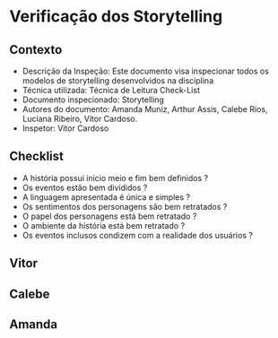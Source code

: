 # Verificação dos Storytelling

## Contexto


- Descrição da Inspeção: Este documento visa inspecionar todos os modelos de storytelling desenvolvidos na disciplina
- Técnica utilizada: Técnica de Leitura Check-List
- Documento inspecionado: Storytelling
- Autores do documento: Amanda Muniz, Arthur Assis, Calebe Rios, Luciana Ribeiro, Vítor Cardoso.
- Inspetor: Vitor Cardoso

## Checklist

- A história possui inicio meio e fim bem definidos ?
- Os eventos estão bem divididos ?
- A linguagem apresentada é única e simples ?
- Os sentimentos dos personagens são bem retratados ?
- O papel dos personagens está bem retratado ?
- O ambiente da história está bem retratado ?
- Os eventos inclusos condizem com a realidade dos usuários ?

## Vitor
## Calebe
## Amanda

